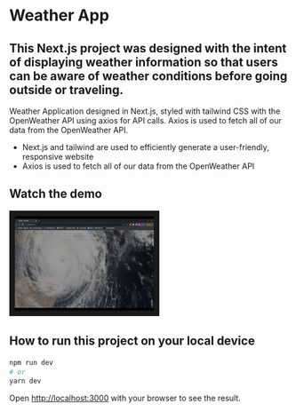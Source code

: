 # Weather App

## This Next.js project was designed with the intent of displaying weather information so that users can be aware of weather conditions before going outside or traveling.

Weather Application designed in Next.js, styled with tailwind CSS with the OpenWeather API using axios for API calls. Axios is used to fetch all of our data from the OpenWeather API.

* Next.js and tailwind are used to efficiently generate a user-friendly, responsive website
* Axios is used to fetch all of our data from the OpenWeather API

## Watch the demo
<a href="https://www.youtube.com/watch?v=P7Sy5SdpQjo" target="_blank">
  <img src="Screenshot_20230126_123355.png"" alt="watch video" width=250 height=170 border=10 />
</a>


## How to run this project on your local device

```bash
npm run dev
# or
yarn dev
```

Open [http://localhost:3000](http://localhost:3000) with your browser to see the result.
